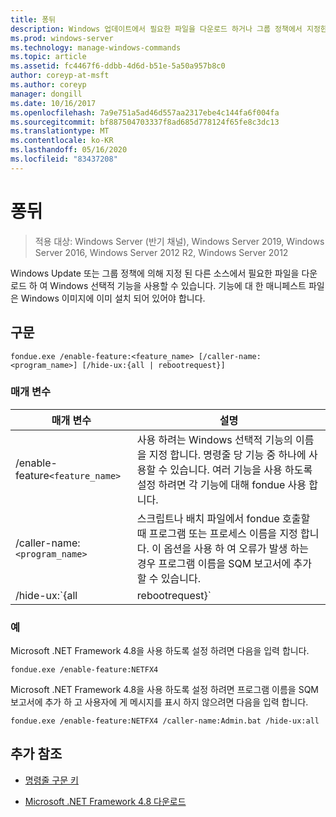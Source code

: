 ```yaml
---
title: 퐁뒤
description: Windows 업데이트에서 필요한 파일을 다운로드 하거나 그룹 정책에서 지정한 다른 소스를 다운로드 하 여 Windows 선택적 기능을 사용할 수 있도록 하는 fondue.exe에 대 한 참조 항목입니다.
ms.prod: windows-server
ms.technology: manage-windows-commands
ms.topic: article
ms.assetid: fc4467f6-ddbb-4d6d-b51e-5a50a957b8c0
author: coreyp-at-msft
ms.author: coreyp
manager: dongill
ms.date: 10/16/2017
ms.openlocfilehash: 7a9e751a5ad46d557aa2317ebe4c144fa6f004fa
ms.sourcegitcommit: bf887504703337f8ad685d778124f65fe8c3dc13
ms.translationtype: MT
ms.contentlocale: ko-KR
ms.lasthandoff: 05/16/2020
ms.locfileid: "83437208"
---
```

# <a name="fondue"></a>퐁뒤

> 적용 대상: Windows Server (반기 채널), Windows Server 2019, Windows Server 2016, Windows Server 2012 R2, Windows Server 2012

Windows Update 또는 그룹 정책에 의해 지정 된 다른 소스에서 필요한 파일을 다운로드 하 여 Windows 선택적 기능을 사용할 수 있습니다. 기능에 대 한 매니페스트 파일은 Windows 이미지에 이미 설치 되어 있어야 합니다.

## <a name="syntax"></a>구문

```
fondue.exe /enable-feature:<feature_name> [/caller-name:<program_name>] [/hide-ux:{all | rebootrequest}]
```

### <a name="parameters"></a>매개 변수

| 매개 변수 | 설명 |
| --------- | ----------- |
| /enable-feature`<feature_name>` | 사용 하려는 Windows 선택적 기능의 이름을 지정 합니다. 명령줄 당 기능 중 하나에 사용할 수 있습니다. 여러 기능을 사용 하도록 설정 하려면 각 기능에 대해 fondue 사용 합니다. |
| /caller-name:`<program_name>` | 스크립트나 배치 파일에서 fondue 호출할 때 프로그램 또는 프로세스 이름을 지정 합니다. 이 옵션을 사용 하 여 오류가 발생 하는 경우 프로그램 이름을 SQM 보고서에 추가할 수 있습니다. |
| /hide-ux:`{all | rebootrequest}` | 사용 하 여 **모든** Windows Update에 액세스 하는 진행률 및 사용 권한 요청을 포함 하 여 사용자에 게 모든 메시지를 숨기려면 합니다. 권한이 필요한 경우 작업이 실패 합니다.<p>**Rebootrequest** 를 사용 하 여 컴퓨터를 다시 부팅 하는 권한을 요청 하는 사용자 메시지만 숨깁니다. 컨트롤 요청 다시 부팅 하는 스크립트가 있으면이 옵션을 사용 합니다. |

### <a name="examples"></a>예

Microsoft .NET Framework 4.8을 사용 하도록 설정 하려면 다음을 입력 합니다.

```
fondue.exe /enable-feature:NETFX4
```

Microsoft .NET Framework 4.8을 사용 하도록 설정 하려면 프로그램 이름을 SQM 보고서에 추가 하 고 사용자에 게 메시지를 표시 하지 않으려면 다음을 입력 합니다.

```
fondue.exe /enable-feature:NETFX4 /caller-name:Admin.bat /hide-ux:all
```

## <a name="additional-references"></a>추가 참조

- [명령줄 구문 키](command-line-syntax-key.md)

- [Microsoft .NET Framework 4.8 다운로드](https://dotnet.microsoft.com/download/dotnet-framework/net48)
